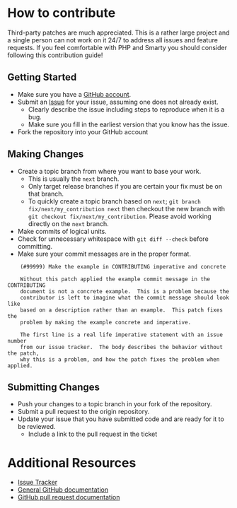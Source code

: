 # How to contribute

Third-party patches are much appreciated. This is a rather large project
and a single person can not work on it 24/7 to address all issues and
feature requests. If you feel comfortable with PHP and Smarty you should
consider following this contribution guide!

## Getting Started

* Make sure you have a [GitHub account][4].
* Submit an [Issue][1] for your issue, assuming one does not already exist.
  * Clearly describe the issue including steps to reproduce when it is a bug.
  * Make sure you fill in the earliest version that you know has the issue.
* Fork the repository into your GitHub account

## Making Changes

* Create a topic branch from where you want to base your work.
  * This is usually the `next` branch.
  * Only target release branches if you are certain your fix must be on that
    branch.
  * To quickly create a topic branch based on `next`; `git branch
    fix/next/my_contribution next` then checkout the new branch with `git
    checkout fix/next/my_contribution`.  Please avoid working directly on the
    `next` branch.
* Make commits of logical units.
* Check for unnecessary whitespace with `git diff --check` before committing.
* Make sure your commit messages are in the proper format.

````
    (#99999) Make the example in CONTRIBUTING imperative and concrete

    Without this patch applied the example commit message in the CONTRIBUTING
    document is not a concrete example.  This is a problem because the
    contributor is left to imagine what the commit message should look like
    based on a description rather than an example.  This patch fixes the
    problem by making the example concrete and imperative.

    The first line is a real life imperative statement with an issue number
    from our issue tracker.  The body describes the behavior without the patch,
    why this is a problem, and how the patch fixes the problem when applied.
````

## Submitting Changes

* Push your changes to a topic branch in your fork of the repository.
* Submit a pull request to the origin repository.
* Update your issue that you have submitted code and are ready for it to be reviewed.
  * Include a link to the pull request in the ticket

# Additional Resources

* [Issue Tracker][1]
* [General GitHub documentation][2]
* [GitHub pull request documentation][3]

[1]: https://github.com/~/issues "Issue"
[2]: http://help.github.com/ "GitHub documentation"
[3]: http://help.github.com/send-pull-requests/ "GitHub pull request documentation"
[4]: https://github.com/signup/free "GitHub account"
